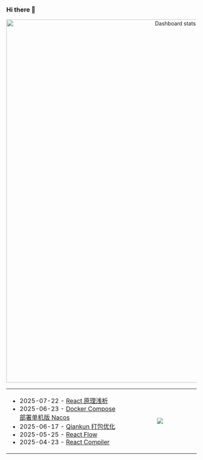 ### Hi there 👋  

<!-- Made with [OSS Insight](https://ossinsight.io/) -->
<a href="https://next.ossinsight.io/widgets/official/compose-user-dashboard-stats?user_id=60531485" target="_blank" style="display: block" align="center">
  <picture>
    <source media="(prefers-color-scheme: dark)" srcset="https://next.ossinsight.io/widgets/official/compose-user-dashboard-stats/thumbnail.png?user_id=60531485&image_size=auto&color_scheme=dark" width="960px" height="auto">
    <img alt="Dashboard stats of @zxiaosi" src="https://next.ossinsight.io/widgets/official/compose-user-dashboard-stats/thumbnail.png?user_id=60531485&image_size=auto&color_scheme=light" width="960px" height="auto">
  </picture>
</a>

<table>
<tr>
<td width="560px" >
  
<!-- https://github.com/gautamkrishnar/blog-post-workflow?tab=readme-ov-file#options -->
<!-- BLOG-POST-LIST:START -->
- 2025-07-22 - [React 原理浅析](https://zxiaosi.com/archives/da72e83d.html) 
- 2025-06-23 - [Docker Compose 部署单机版 Nacos](https://zxiaosi.com/archives/444b5f5d.html) 
- 2025-06-17 - [Qiankun 打包优化](https://zxiaosi.com/archives/bc84a75a.html) 
- 2025-05-25 - [React Flow](https://zxiaosi.com/archives/6c44ca34.html) 
- 2025-04-23 - [React Compiler](https://zxiaosi.com/archives/c4e98f84.html) 

<!-- BLOG-POST-LIST:END -->

</td>
<td align="center" width="400px" >
  
<a href="https://github.com/zxiaosi">
  <img align="center" src="https://github-readme-stats.vercel.app/api/top-langs/?username=zxiaosi&layout=compact&theme=transparent" />
</a>

</td>
</tr>
</table>

